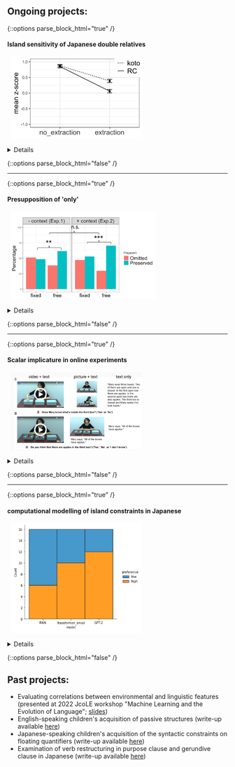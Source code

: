 ## Ongoing projects:

{::options parse_block_html="true" /}

#### Island sensitivity of Japanese double relatives
<!---<span style="color:blue">*\#experimental syntax*</span>&nbsp;<span style="color:green">*\#Japanese*</span> \--->
&nbsp;&nbsp;<img src="exp1.png" alt="double_gap_exp1" width="300"/>
<details>
  
  * For my dissertation project, I have run a series of factorial-design acceptability experiments to examine (i) whether relativization out of a relative clause island (double relative) in Japanese exhibits an island effect, and (ii) which factors modulate the size of the relative clause island effect in English and Japanese.
  * Results presented in multiple conferences (CUNY 34, CAMP 4, CLS 58, HSP 36).
</details>

{::options parse_block_html="false" /}

---

{::options parse_block_html="true" /}

#### Presupposition of 'only'
<!---<span style="color:purple">*\#semantics&pragmatics*</span>&nbsp;<span style="color:navy">*\#English*</span> \--->
&nbsp;&nbsp;<img src="only_presupposition.png" alt="only_presupposition" width="330"/>
<details>

  * I conducted multiple experiments to find out what is presupposed by English focus marker 'only'; is it the prejacent of the sentence (e.g., "John ate only bananas" presupposes that "John ate (at least) bananas"), or something else? My focus is on whether a certain experimental paradigm, namely the one that proffers alternative propositions in the form of response options, can change the presuppositional component of 'only'.
  * Presented at AMLaP 2021 ([slides](AMLaP_Takahashi.pdf))
</details>

{::options parse_block_html="false" /}

---

{::options parse_block_html="true" /}
#### Scalar implicature in online experiments
<!---<span style="color:purple">*\#semantics&pragmatics*</span>&nbsp;<span style="color:navy">*\#English*</span>--->
&nbsp;&nbsp;<img src="online_implicature.png" alt="online_implicature" width="300"/>
<details>
  
  * I examined the effect of presentation modality (video/picture/text), as well as the presence of an in-person experimenter, on the way participants engage in pragmatic reasoning, with a focus on the well-known "some-but-not-all" implicature.
  * Presented at 2022 Experiments in Linguistic Meaning ([slides](ELM_Takahashi.pdf))
</details>

{::options parse_block_html="false" /}

---

{::options parse_block_html="true" /}
#### computational modelling of island constraints in Japanese
&nbsp;&nbsp;<img src="RC_attachment.png" alt="RC_attachment" width="300"/>
<details>
  
  * I evaluated neural language models like LSTM and GPT-2 to find out if they are capable of capturing grammatical constraints like islands in Japanese. 
  * Findings to be presented at SCiL 6 ([link to proceedings](https://scholarworks.umass.edu/scil/vol6/iss1/33/))
</details>

{::options parse_block_html="false" /}
<br />
## Past projects:
* Evaluating correlations between environmental and linguistic features (presented at 2022 JcoLE workshop "Machine Learning and the Evolution of Language"; [slides](JcoLE_Takahashi_Arnett.pdf))
*	English-speaking children's acquisition of passive structures (write-up available [here](http://www.lingref.com/bucld/42/BUCLD42-16.pdf))
*	Japanese-speaking children's acquisition of the syntactic constraints on floating quantifiers (write-up available [here](https://scholarspace.manoa.hawaii.edu/bitstream/10125/58832/RN55-LLL2017.pdf))
*	Examination of verb restructuring in purpose clause and gerundive clause in Japanese (write-up available [here](http://www.waseda.jp/assoc-JATLaC/Journals/Resources/01.Takahashi.pdf))
